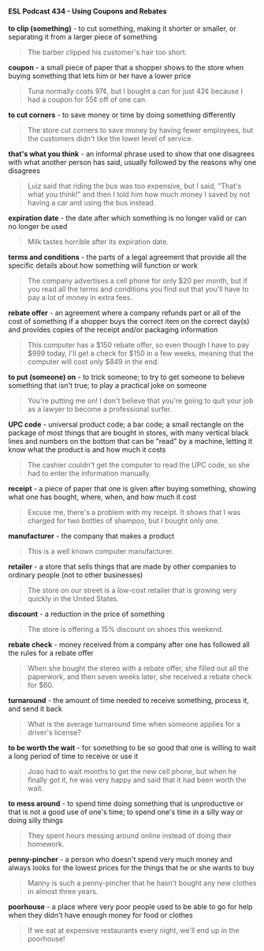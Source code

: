 #### ESL Podcast 434 - Using Coupons and Rebates

**to clip (something)** - to cut something, making it shorter or smaller, or
separating it from a larger piece of something

> The barber clipped his customer's hair too short.

**coupon** - a small piece of paper that a shopper shows to the store when buying
something that lets him or her have a lower price

> Tuna normally costs 97¢, but I bought a can for just 42¢ because I had a
coupon for 55¢ off of one can.

**to cut corners** - to save money or time by doing something differently

> The store cut corners to save money by having fewer employees, but the
customers didn't like the lower level of service.

**that's what you think** - an informal phrase used to show that one disagrees
with what another person has said, usually followed by the reasons why one
disagrees

> Luiz said that riding the bus was too expensive, but I said, "That's what you
think!" and then I told him how much money I saved by not having a car and
using the bus instead.

**expiration date** - the date after which something is no longer valid or can no
longer be used

> Milk tastes horrible after its expiration date.

**terms and conditions** - the parts of a legal agreement that provide all the
specific details about how something will function or work

> The company advertises a cell phone for only $20 per month, but if you read all
the terms and conditions you find out that you'll have to pay a lot of money in
extra fees.

**rebate offer** - an agreement where a company refunds part or all of the cost of
something if a shopper buys the correct item on the correct day(s) and provides
copies of the receipt and/or packaging information

> This computer has a $150 rebate offer, so even though I have to pay $999
today, I'll get a check for $150 in a few weeks, meaning that the computer will
cost only $849 in the end.

**to put (someone) on** - to trick someone; to try to get someone to believe
something that isn't true; to play a practical joke on someone

> You're putting me on! I don't believe that you're going to quit your job as a
lawyer to become a professional surfer.

**UPC code** - universal product code; a bar code; a small rectangle on the
package of most things that are bought in stores, with many vertical black lines
and numbers on the bottom that can be "read" by a machine, letting it know what
the product is and how much it costs

> The cashier couldn't get the computer to read the UPC code, so she had to
enter the information manually.

**receipt** - a piece of paper that one is given after buying something, showing
what one has bought, where, when, and how much it cost

> Excuse me, there's a problem with my receipt. It shows that I was charged for
two bottles of shampoo, but I bought only one.

**manufacturer** - the company that makes a product

> This is a well known computer manufacturer.

**retailer** - a store that sells things that are made by other companies to ordinary
people (not to other businesses)

> The store on our street is a low-cost retailer that is growing very quickly in the
United States.

**discount** - a reduction in the price of something

> The store is offering a 15% discount on shoes this weekend.

**rebate check** - money received from a company after one has followed all the
rules for a rebate offer

> When she bought the stereo with a rebate offer, she filled out all the paperwork,
and then seven weeks later, she received a rebate check for $60.

**turnaround** - the amount of time needed to receive something, process it, and
send it back

> What is the average turnaround time when someone applies for a driver's
license?

**to be worth the wait** - for something to be so good that one is willing to wait a
long period of time to receive or use it

> Joao had to wait months to get the new cell phone, but when he finally got it, he
was very happy and said that it had been worth the wait.

**to mess around** - to spend time doing something that is unproductive or that is
not a good use of one's time; to spend one's time in a silly way or doing silly
things

> They spent hours messing around online instead of doing their homework.

**penny-pincher** - a person who doesn't spend very much money and always
looks for the lowest prices for the things that he or she wants to buy

> Manny is such a penny-pincher that he hasn't bought any new clothes in almost
three years.

**poorhouse** - a place where very poor people used to be able to go for help
when they didn't have enough money for food or clothes

> If we eat at expensive restaurants every night, we'll end up in the poorhouse!



